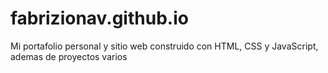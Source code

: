 # fabrizionav.github.io
Mi portafolio personal y sitio web construido con HTML, CSS y JavaScript, ademas de proyectos varios
